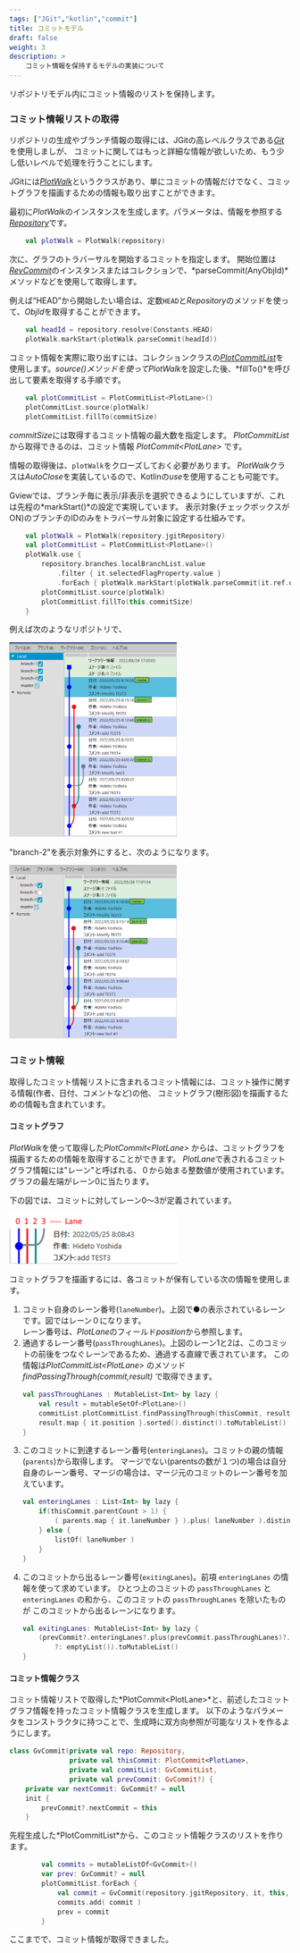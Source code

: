 ```yaml
---
tags: ["JGit","kotlin","commit"]
title: コミットモデル
draft: false
weight: 3
description: >
    コミット情報を保持するモデルの実装について
---
```


リポジトリモデル内にコミット情報のリストを保持します。

### コミット情報リストの取得

リポジトリの生成やブランチ情報の取得には、JGitの高レベルクラスである[*Git*](https://javadoc.io/doc/org.eclipse.jgit/org.eclipse.jgit/5.9.0.202009080501-r/org/eclipse/jgit/api/Git.html)を使用しましが、
コミットに関してはもっと詳細な情報が欲しいため、もう少し低いレベルで処理を行うことにします。

JGitには[*PlotWalk*](https://javadoc.io/static/org.eclipse.jgit/org.eclipse.jgit/5.9.0.202009080501-r/org/eclipse/jgit/revplot/PlotWalk.html)というクラスがあり、単にコミットの情報だけでなく、コミットグラフを描画するための情報も取り出すことができます。

最初に*PlotWalk*のインスタンスを生成します。パラメータは、情報を参照する[*Repository*](https://javadoc.io/static/org.eclipse.jgit/org.eclipse.jgit/5.9.0.202009080501-r/org/eclipse/jgit/lib/Repository.html)です。

```kotlin
    val plotWalk = PlotWalk(repository)
```

次に、グラフのトラバーサルを開始するコミットを指定します。
開始位置は[*RevCommit*](https://javadoc.io/static/org.eclipse.jgit/org.eclipse.jgit/5.9.0.202009080501-r/org/eclipse/jgit/revwalk/RevCommit.html)のインスタンスまたはコレクションで、*parseCommit(AnyObjId)*メソッドなどを使用して取得します。

例えば“HEAD”から開始したい場合は、定数`HEAD`と*Repository*のメソッドを使って、*ObjId*を取得することができます。
```kotlin
    val headId = repository.resolve(Constants.HEAD)
    plotWalk.markStart(plotWalk.parseCommit(headId))
```

コミット情報を実際に取り出すには、コレクションクラスの[*PlotCommitList*](https://javadoc.io/static/org.eclipse.jgit/org.eclipse.jgit/5.9.0.202009080501-r/org/eclipse/jgit/revplot/PlotCommitList.html)を使用します。*source()*メソッドを使って*PlotWalk*を設定した後、*fillTo()*を呼び出して要素を取得する手順です。

```kotlin
    val plotCommitList = PlotCommitList<PlotLane>()
    plotCommitList.source(plotWalk)
    plotCommitList.fillTo(commitSize)
```

*commitSize*には取得するコミット情報の最大数を指定します。
*PlotCommitList*から取得できるのは、コミット情報 *PlotCommit\<PlotLane\>* です。

情報の取得後は、`plotWalk`をクローズしておく必要があります。
*PlotWalk*クラスは*AutoClose*を実装しているので、Kotlinの*use*を使用することも可能です。

Gviewでは、ブランチ毎に表示/非表示を選択できるようにしていますが、これは先程の*markStart()*の設定で実現しています。
表示対象(チェックボックスがON)のブランチのIDのみをトラバーサル対象に設定する仕組みです。

```kotlin
    val plotWalk = PlotWalk(repository.jgitRepository)
    val plotCommitList = PlotCommitList<PlotLane>()
    plotWalk.use {
        repository.branches.localBranchList.value
            .filter { it.selectedFlagProperty.value }
            .forEach { plotWalk.markStart(plotWalk.parseCommit(it.ref.objectId)) }
        plotCommitList.source(plotWalk)
        plotCommitList.fillTo(this.commitSize)
    }
```

例えば次のようなリポジトリで、

<img src="commit-list-1.png" width="300"/><br/>

"branch-2"を表示対象外にすると、次のようになります。

<img src="commit-list-2.png" width="300"/>

### コミット情報

取得したコミット情報リストに含まれるコミット情報には、コミット操作に関する情報(作者、日付、コメントなど)の他、
コミットグラフ(樹形図)を描画するための情報も含まれています。

#### コミットグラフ

*PlotWalk*を使って取得した*PlotCommit\<PlotLane\>* からは、コミットグラフを描画するための情報を取得することができます。
*PlotLane*で表されるコミットグラフ情報には"レーン"と呼ばれる、０から始まる整数値が使用されています。
グラフの最左端がレーン0に当たります。

下の図では、コミットに対してレーン0～3が定義されています。

<img src="commit-graph-1.png" width="300"/>

コミットグラフを描画するには、各コミットが保有している次の情報を使用します。
1. コミット自身のレーン番号(`laneNumber`)。上図で●の表示されているレーンです。図ではレーン０になります。  
レーン番号は、*PlotLane*のフィールド*position*から参照します。
2. 通過するレーン番号(`passThroughLanes`)。上図のレーン1と2は、このコミットの前後をつなぐレーンであるため、通過する直線で表されています。
この情報は*PlotCommitList\<PlotLane\>* のメソッド*findPassingThrough(commit,result)* で取得できます。
    ```kotlin
    val passThroughLanes : MutableList<Int> by lazy {
        val result = mutableSetOf<PlotLane>()
        commitList.plotCommitList.findPassingThrough(thisCommit, result)
        result.map { it.position }.sorted().distinct().toMutableList()
    }
    ```
3. このコミットに到達するレーン番号(`enteringLanes`)。コミットの親の情報(`parents`)から取得します。
マージでない(parentsの数が１つ)の場合は自分自身のレーン番号、マージの場合は、マージ元のコミットのレーン番号を加えています。
    ```kotlin
    val enteringLanes : List<Int> by lazy {
        if(thisCommit.parentCount > 1) {
            ( parents.map { it.laneNumber } ).plus( laneNumber ).distinct()
        } else {
            listOf( laneNumber )
        }
    }
    ```
4. このコミットから出るレーン番号(`exitingLanes`)。前項 `enteringLanes` の情報を使って求めています。
ひとつ上のコミットの `passThroughLanes` と `enteringLanes` の和から、このコミットの `passThroughLanes` を除いたものが
このコミットから出るレーンになります。
    ```kotlin
    val exitingLanes: MutableList<Int> by lazy {
        (prevCommit?.enteringLanes?.plus(prevCommit.passThroughLanes)?.minus(passThroughLanes.toSet())
            ?: emptyList()).toMutableList()
    }
    ```

#### コミット情報クラス

コミット情報リストで取得した*PlotCommit\<PlotLane\>*と、前述したコミットグラフ情報を持ったコミット情報クラスを生成します。
以下のようなパラメータをコンストラクタに持つことで、生成時に双方向参照が可能なリストを作るようにします。

```kotlin
class GvCommit(private val repo: Repository,
               private val thisCommit: PlotCommit<PlotLane>,
               private val commitList: GvCommitList,
               private val prevCommit: GvCommit?) {
    private var nextCommit: GvCommit? = null
    init {
        prevCommit?.nextCommit = this
    }
```

先程生成した*PlotCommitList<PlotLane>*から、このコミット情報クラスのリストを作ります。

```kotlin
        val commits = mutableListOf<GvCommit>()
        var prev: GvCommit? = null
        plotCommitList.forEach {
            val commit = GvCommit(repository.jgitRepository, it, this, prev)
            commits.add( commit )
            prev = commit
        }
```

ここまでで、コミット情報が取得できました。

